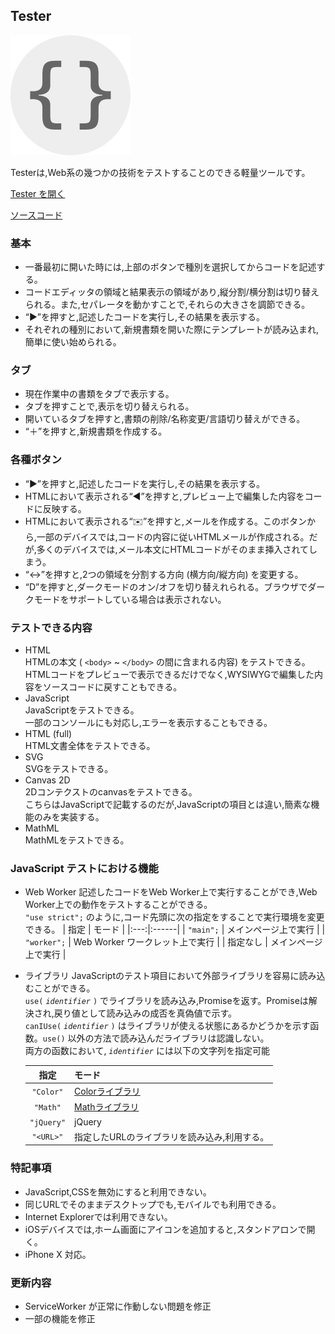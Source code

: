 ## Tester

![Tester](Icon.png "Tester")  

Testerは,Web系の幾つかの技術をテストすることのできる軽量ツールです。 
 
[Tester を開く](https://akimikimikimikimikimikimika.github.io/Tester/Tester.html "Tester")  

[ソースコード](https://github.com/akimikimikimikimikimikimika/Tester/ "ソースコード")

### 基本
- 一番最初に開いた時には,上部のボタンで種別を選択してからコードを記述する。
- コードエディッタの領域と結果表示の領域があり,縦分割/横分割は切り替えられる。また,セパレータを動かすことで,それらの大きさを調節できる。
- “▶”を︎押すと,記述したコードを実行し,その結果を表示する。
- それぞれの種別において,新規書類を開いた際にテンプレートが読み込まれ,簡単に使い始められる。

### タブ
- 現在作業中の書類をタブで表示する。
- タブを押すことで,表示を切り替えられる。
- 開いているタブを押すと,書類の削除/名称変更/言語切り替えができる。
- “＋”を︎押すと,新規書類を作成する。

### 各種ボタン
- “▶”を︎押すと,記述したコードを実行し,その結果を表示する。
- HTMLにおいて表示される“︎◀︎”を︎押すと,プレビュー上で編集した内容をコードに反映する。
- HTMLにおいて表示される“︎✉️”を︎押すと,メールを作成する。このボタンから,一部のデバイスでは,コードの内容に従いHTMLメールが作成される。だが,多くのデバイスでは,メール本文にHTMLコードがそのまま挿入されてしまう。
- “︎↔︎”を︎押すと,2つの領域を分割する方向 (横方向/縦方向) を変更する。
- “︎D”を︎押すと,ダークモードのオン/オフを切り替えれられる。ブラウザでダークモードをサポートしている場合は表示されない。

### テストできる内容
- HTML  
	HTMLの本文 ( `<body>` ~ `</body>` の間に含まれる内容) をテストできる。HTMLコードをプレビューで表示できるだけでなく,WYSIWYGで編集した内容をソースコードに戻すこともできる。
- JavaScript  
	JavaScriptをテストできる。  
	一部のコンソールにも対応し,エラーを表示することもできる。
- HTML (full)  
	HTML文書全体をテストできる。
- SVG  
	SVGをテストできる。
- Canvas 2D  
	2Dコンテクストのcanvasをテストできる。  
	こちらはJavaScriptで記載するのだが,JavaScriptの項目とは違い,簡素な機能のみを実装する。
- MathML  
	MathMLをテストできる。

### JavaScript テストにおける機能

- Web Worker
	記述したコードをWeb Worker上で実行することができ,Web Worker上での動作をテストすることができる。  
	`"use strict";` のように,コード先頭に次の指定をすることで実行環境を変更できる。
	| 指定 | モード |
	|:---:|:------|
	| `"main";` | メインページ上で実行 |
	| `"worker";` | Web Worker ワークレット上で実行 |
	| 指定なし | メインページ上で実行 |

- ライブラリ
	JavaScriptのテスト項目において外部ライブラリを容易に読み込むことができる。  
	`use(` *`identifier`* `)` でライブラリを読み込み,Promiseを返す。Promiseは解決され,戻り値として読み込みの成否を真偽値で示す。  
	`canIUse(` *`identifier`* `)` はライブラリが使える状態にあるかどうかを示す函数。`use()` 以外の方法で読み込んだライブラリは認識しない。  
	両方の函数において, *`identifier`* には以下の文字列を指定可能

	| 指定 | モード |
	|:---:|:------|
	| `"Color"` | [Colorライブラリ](https://akimikimikimikimikimikimika.github.io/Library/Color/ "Colorライブラリ") |
	| `"Math"` | [Mathライブラリ](https://akimikimikimikimikimikimika.github.io/Library/Math/ "Mathライブラリ") |
	| `"jQuery"` | jQuery |
	| `"<URL>"` | 指定したURLのライブラリを読み込み,利用する。 |


### 特記事項
- JavaScript,CSSを無効にすると利用できない。
- 同じURLでそのままデスクトップでも,モバイルでも利用できる。
- Internet Explorerでは利用できない。
- iOSデバイスでは,ホーム画面にアイコンを追加すると,スタンドアロンで開く。
- iPhone X 対応。

### 更新内容
- ServiceWorker が正常に作動しない問題を修正
- 一部の機能を修正